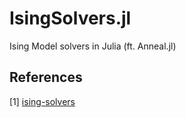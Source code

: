 # IsingSolvers.jl
Ising Model solvers in Julia (ft. Anneal.jl)


## References
[1] [ising-solvers](https://github.com/lanl-ansi/ising-solvers)
